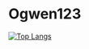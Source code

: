 # Ogwen123
[![Top Langs](https://github-readme-stats.vercel.app/api/top-langs/?username=ogwen123&layout=compact)](https://github.com/anuraghazra/github-readme-stats)
